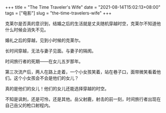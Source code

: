 +++
title = "The Time Traveler's Wife"
date = "2021-08-14T15:02:13+08:00"
tags = ["电影"]
slug = "the-time-travelers-wife"
+++

克莱尔是否真的意识到，结婚之后的生活就是丈夫随机穿越时空，克莱尔不知道他什么时候会消失不见。

婚礼之后的穿越，见到小时候的克莱尔。

长时间穿越，无法与妻子见面。与妻子的隔阂。

时间旅行者的死期——在女儿五岁那年。

第三次流产后，两人在路上走着，一个小女孩笑着，站在巷子口，面带微笑看着他们。这个小女孩会不会是他们的女儿？

真的是他们的女儿！他们的女儿还能选择穿越的时空。

不知是讽刺，还是可怜，还是其他。岳父射鹿，射击的前一刻，时间旅行者出现在自己岳父的枪口射程内。
